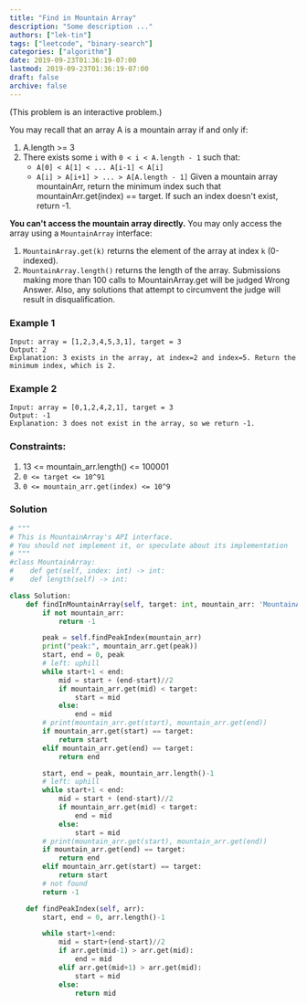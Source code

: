 ```yaml
---
title: "Find in Mountain Array"
description: "Some description ..."
authors: ["lek-tin"]
tags: ["leetcode", "binary-search"]
categories: ["algorithm"]
date: 2019-09-23T01:36:19-07:00
lastmod: 2019-09-23T01:36:19-07:00
draft: false
archive: false
---
```

(This problem is an interactive problem.)

You may recall that an array A is a mountain array if and only if:
1. A.length >= 3
2. There exists some `i` with `0 < i < A.length - 1` such that:
    * `A[0] < A[1] < ... A[i-1] < A[i]`
    * `A[i] > A[i+1] > ... > A[A.length - 1]`
Given a mountain array mountainArr, return the minimum index such that mountainArr.get(index) == target.  If such an index doesn't exist, return -1.   

**You can't access the mountain array directly.**  You may only access the array using a `MountainArray` interface: 
1. `MountainArray.get(k)` returns the element of the array at index `k` (0-indexed).
2. `MountainArray.length()` returns the length of the array.
Submissions making more than 100 calls to MountainArray.get will be judged Wrong Answer.  Also, any solutions that attempt to circumvent the judge will result in disqualification.

### Example 1
```
Input: array = [1,2,3,4,5,3,1], target = 3
Output: 2
Explanation: 3 exists in the array, at index=2 and index=5. Return the minimum index, which is 2.
```
### Example 2
```
Input: array = [0,1,2,4,2,1], target = 3
Output: -1
Explanation: 3 does not exist in the array, so we return -1.
```

### Constraints:
1. 13 <= mountain_arr.length() <= 100001
2. `0 <= target <= 10^91`
3. `0 <= mountain_arr.get(index) <= 10^9`

### Solution
```python
# """
# This is MountainArray's API interface.
# You should not implement it, or speculate about its implementation
# """
#class MountainArray:
#    def get(self, index: int) -> int:
#    def length(self) -> int:

class Solution:
    def findInMountainArray(self, target: int, mountain_arr: 'MountainArray') -> int:
        if not mountain_arr:
            return -1

        peak = self.findPeakIndex(mountain_arr)
        print("peak:", mountain_arr.get(peak))
        start, end = 0, peak
        # left: uphill
        while start+1 < end:
            mid = start + (end-start)//2
            if mountain_arr.get(mid) < target:
                start = mid
            else:
                end = mid
        # print(mountain_arr.get(start), mountain_arr.get(end))
        if mountain_arr.get(start) == target:
            return start
        elif mountain_arr.get(end) == target:
            return end

        start, end = peak, mountain_arr.length()-1
        # left: uphill
        while start+1 < end:
            mid = start + (end-start)//2
            if mountain_arr.get(mid) < target:
                end = mid
            else:
                start = mid
        # print(mountain_arr.get(start), mountain_arr.get(end))
        if mountain_arr.get(end) == target:
            return end
        elif mountain_arr.get(start) == target:
            return start
        # not found
        return -1

    def findPeakIndex(self, arr):
        start, end = 0, arr.length()-1

        while start+1<end:
            mid = start+(end-start)//2
            if arr.get(mid-1) > arr.get(mid):
                end = mid
            elif arr.get(mid+1) > arr.get(mid):
                start = mid
            else:
                return mid
```
